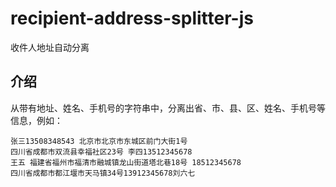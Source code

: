 # recipient-address-splitter-js
收件人地址自动分离

## 介绍
从带有地址、姓名、手机号的字符串中，分离出省、市、县、区、姓名、手机号等信息，例如：
```
张三13508348543 北京市北京市东城区前门大街1号
四川省成都市双流县幸福社区23号 李四13512345678
王五 福建省福州市福清市融城镇龙山街道塔北巷18号 18512345678
四川省成都市都江堰市天马镇34号13912345678刘六七
```
